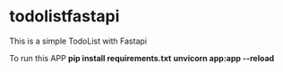 # todolistfastapi

This is a simple TodoList with Fastapi

To run this APP
**pip install requirements.txt**
**unvicorn app:app --reload**
